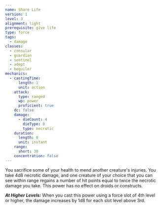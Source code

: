 ```yaml
---
name: Share Life
version: 1
level: 3
alignment: light
prerequisite: give life
type: force
tags:
  - damage
classes:
  - consular
  - guardian
  - sentinel
  - adept
  - beguiler
mechanics:
  - castingTime:
      length: 1
      unit: action
    attack:
      type: ranged
      wp: power
      proficient: true
    dc: false
    damage:
      - dieCount: 4
        dieType: 8
        type: necrotic
    duration:
      length: 0
      unit: instant
    range:
      short: 30
    concentration: false
---
```

You sacrifice some of your health to mend another creature's injuries. You take 4d8 necrotic damage, and one creature of your choice that you can see within range regains a number of hit points equal to twice the necrotic damage you take. This power has no effect on droids or constructs.

***__At Higher Levels__:*** When you cast this power using a force slot of 4th level or higher, the damage increases by 1d8 for each slot level above 3rd.
    